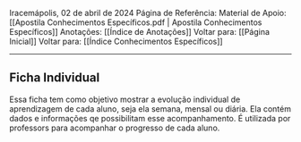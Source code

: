 Iracemápolis, 02 de abril de 2024
Página de Referência:
Material de Apoio: [[Apostila Conhecimentos Específicos.pdf | Apostila Conhecimentos Específicos]]
Anotações: [[Índice de Anotações]]
Voltar para: [[Página Inicial]]
Voltar para: [[Índice Conhecimentos Específicos]]
___________________
## Ficha Individual
 Essa ficha tem como objetivo mostrar a evolução individual de aprendizagem de cada aluno, seja ela semana, mensal ou diária. Ela contém dados e informações qe possibilitam esse acompanhamento. É utilizada por professors para acompanhar o progresso de cada aluno. 

